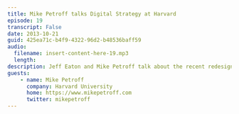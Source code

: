 ```yaml
---
title: Mike Petroff talks Digital Strategy at Harvard
episode: 19
transcript: False
date: 2013-10-21
guid: 425ea71c-b4f9-4322-96d2-b48536baff59
audio: 
  filename: insert-content-here-19.mp3
  length: 
description: Jeff Eaton and Mike Petroff talk about the recent redesign of the Harvard Gazette on Wordpress, the challenges of serving a large university&#039;s communications needs, and trends in social publishing and visitor interaction.
guests:
    - name: Mike Petroff
      company: Harvard University
      home: https://www.mikepetroff.com
      twitter: mikepetroff
---
```

